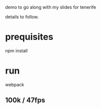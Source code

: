 demo to go along with my slides for tenerife

details to follow.

# prequisites
npm install

# run
webpack

## 100k / 47fps